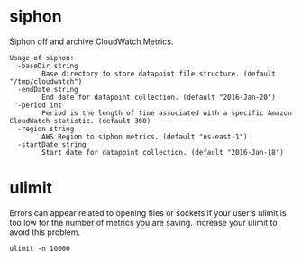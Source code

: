 # siphon
Siphon off and archive CloudWatch Metrics.

```
Usage of siphon:
  -baseDir string
    	Base directory to store datapoint file structure. (default "/tmp/cloudwatch")
  -endDate string
    	End date for datapoint collection. (default "2016-Jan-20")
  -period int
    	Period is the length of time associated with a specific Amazon CloudWatch statistic. (default 300)
  -region string
    	AWS Region to siphon metrics. (default "us-east-1")
  -startDate string
    	Start date for datapoint collection. (default "2016-Jan-18")
```

# ulimit

Errors can appear related to opening files or sockets if your user's ulimit is too low for the number of metrics you are saving. Increase your ulimit to avoid this problem.

```
ulimit -n 10000
```
